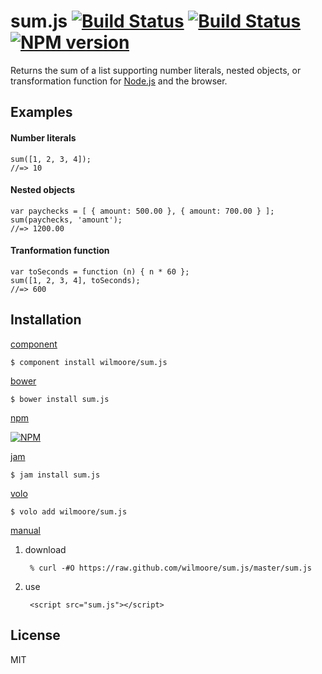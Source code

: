 # sum.js [![Build Status](https://travis-ci.org/wilmoore/sum.js.png?branch=master)](https://travis-ci.org/wilmoore/sum.js) [![Build Status](https://david-dm.org/wilmoore/sum.js.png)](https://david-dm.org/wilmoore/sum.js) [![NPM version](https://badge.fury.io/js/sum.js.png)](http://badge.fury.io/js/sum.js)

  Returns the sum of a list supporting number literals, nested objects, or transformation function for [Node.js][] and the browser.

## Examples

#### Number literals

    sum([1, 2, 3, 4]);
    //=> 10

#### Nested objects

    var paychecks = [ { amount: 500.00 }, { amount: 700.00 } ];
    sum(paychecks, 'amount');
    //=> 1200.00

#### Tranformation function

    var toSeconds = function (n) { n * 60 };
    sum([1, 2, 3, 4], toSeconds);
    //=> 600

## Installation

[component](http://component.io/wilmoore/sum.js)

    $ component install wilmoore/sum.js

[bower](http://sindresorhus.com/bower-components/)

    $ bower install sum.js

[npm](https://npmjs.org/package/sum.js)

[![NPM](https://nodei.co/npm/sum.js.png?downloads=true)](https://nodei.co/npm/sum.js/)

[jam](http://jamjs.org/packages/#/details/sum.js)

    $ jam install sum.js

[volo](http://volojs.org)

    $ volo add wilmoore/sum.js

[manual][]

1. download

        % curl -#O https://raw.github.com/wilmoore/sum.js/master/sum.js

2. use

        <script src="sum.js"></script>

## License

  MIT

[Node.js]:  http://nodejs.org
[manual]:   http://yuiblog.com/blog/2006/06/01/global-domination/

